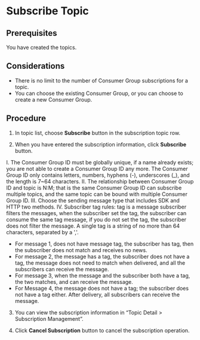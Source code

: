 # Subscribe Topic
## Prerequisites
You have created the topics.

## Considerations
- There is no limit to the number of Consumer Group subscriptions for a topic.
- You can choose the existing Consumer Group, or you can choose to create a new Consumer Group.

## Procedure
1. In topic list, choose **Subscribe** button in the subscription topic row.
 
2. When you have entered the subscription information, click **Subscribe** button.
 
I. The Consumer Group ID must be globally unique, if a name already exists; you are not able to create a Consumer Group ID any more. The Consumer Group ID only contains letters, numbers, hyphens (-), underscores (_), and the length is 7~64 characters.
II. The relationship between Consumer Group ID and topic is N:M; that is the same Consumer Group ID can subscribe multiple topics, and the same topic can be bound with multiple Consumer Group ID.
III. Choose the sending message type that includes SDK and HTTP two methods.
IV. Subscriber tag rules: tag is a message subscriber filters the messages, when the subscriber set the tag, the subscriber can consume the same tag message, if you do not set the tag, the subscriber does not filter the message. A single tag is a string of no more than 64 characters, separated by a ','. 

*	For message 1, does not have message tag, the subscriber has tag, then the subscriber does not match and receives no news.
*	For message 2, the message has a tag, the subscriber does not have a tag, the message does not need to match when delivered, and all the subscribers can receive the message.
*	For message 3, when the message and the subscriber both have a tag, the two matches, and can receive the message. 
*	For Message 4, the message does not have a tag; the subscriber does not have a tag either. After delivery, all subscribers can receive the message. 
3. You can view the subscription information in “Topic Detail > Subscription Management”.
 
4. Click **Cancel Subscription** button to cancel the subscription operation.
